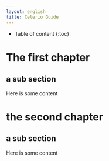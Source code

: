 ```yaml
---
layout: english
title: Celerio Guide 
---
```


* Table of content
{:toc}

# The first chapter

## a sub section

Here is some content

# the second chapter

## a sub section

Here is some content
